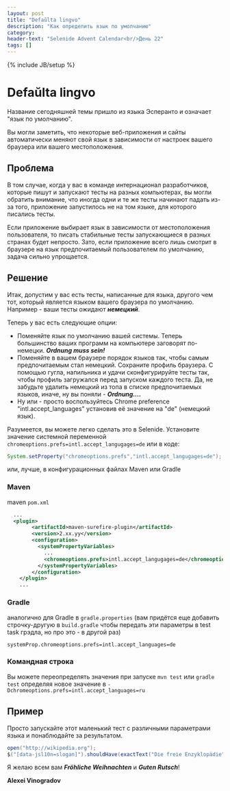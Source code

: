 ```yaml
---
layout: post
title: "Defaŭlta lingvo"
description: "Как определить язык по умолчанию"
category:
header-text: "Selenide Advent Calendar<br/>День 22"
tags: []
---
```

{% include JB/setup %}

# Defaŭlta lingvo

Название сегодняшней темы пришло из языка Эсперанто и означает "язык по умолчанию".

Вы могли заметить, что некоторые веб-приложения и сайты автоматически меняют свой язык в зависимости от настроек вашего браузера или вашего местоположения. 

## Проблема
В том случае, когда у вас в команде интернационал разработчиков, которые пишут и запускают тесты на разных компьютерах, вы могли обратить внимание, что иногда одни и те же тесты начинают падать из-за того, приложение запустилось не на том языке, для которого писались тесты.

Если приложение выбирает язык в зависимости от местоположения пользователя, то писать стабильные тесты запускающиеся в разных странах будет непросто. Зато, если приложение всего лишь смотрит в браузере на язык предпочитаемый пользователем по умолчанию, задача сильно упрощается.

## Решение

Итак, допустим у вас есть тесты, написанные для языка, другого чем тот, который является языком вашего браузера по умолчанию. Например - ваши тесты ожидают _**немецкий**_.

Теперь у вас есть следующие опции:

- Поменяйте язык по умолчанию вашей системы. Теперь большинство ваших программ на компьютере заговорят по-немецки. _**Ordnung muss sein!**_
- Поменяйте в вашем браузере порядок языков так, чтобы самым предпочитаемым стал немецкий. Сохраните профиль браузера. С помощью гугла, напильника и удачи сконфигурируйте тесты так, чтобы профиль загружался перед запуском каждого теста. Да, не забудьте удалить немецкий из топа в списке предпочитаемых языков, иначе, ну вы поняли - _**Ordnung....**_
- Ну или - просто воспользуйтесь Chrome preference "intl.accept_languages" установив её значение на "de" (немецкий язык).

Разумеется, вы можете легко сделать это в Selenide.
Установите значение системной переменной `chromeoptions.prefs=intl.accept_langugages=de` или в коде:

```java
System.setProperty("chromeoptions.prefs","intl.accept_langugages=de");
```

или, лучше, в конфигурационных файлах Maven или Gradle

### Maven 

maven `pom.xml`
```xml
  ...
  <plugin>
        <artifactId>maven-surefire-plugin</artifactId>
        <version>2.xx.yy</version>
        <configuration>
          <systemPropertyVariables>
            ...
            <chromeoptions.prefs>intl.accept_langugages=de</chromeoptions.prefs>
          </systemPropertyVariables>
        </configuration>
    </plugin>
    ...
```

### Gradle

аналогично для Gradle в `gradle.properties` (вам придётся еще добавить строчку-другую в `build.gradle` чтобы передать эти параметры в test task грэдла, но про это - в другой раз)
```properties
systemProp.chromeoptions.prefs=intl.accept_languages=de
```

### Командная строка

Вы можете переопределять значения при запуске `mvn test` или `gradle test` определяя новое значение в `-Dchromeoptions.prefs=intl.accept_languages=ru`


## Пример

Просто запускайте этот маленький тест с различными параметрами языка и понаблюдайте за результатом.

```java
open("http://wikipedia.org");
$("[data-jsl10n=slogan]").shouldHave(exactText("Die freie Enzyklopädie"));
```

Я желаю всем вам _**Fröhliche Weihnachten**_ и _**Guten Rutsch**_! 

**Alexei Vinogradov**
